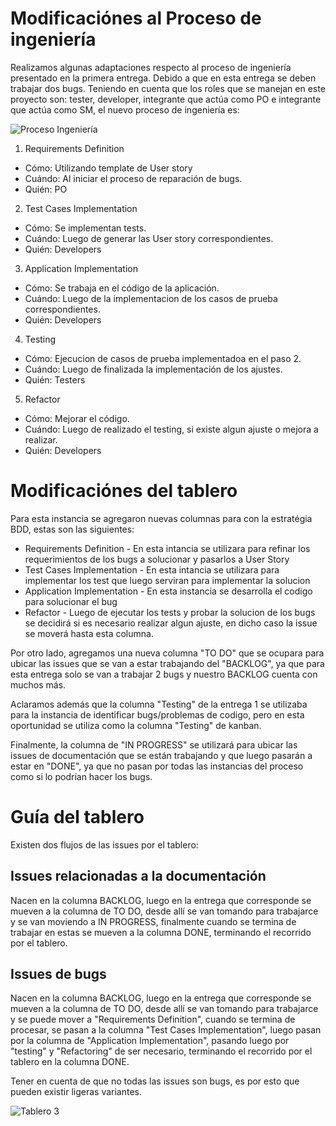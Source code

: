 # Modificaciónes al Proceso de ingeniería

Realizamos algunas adaptaciones respecto al proceso de ingeniería presentado en la primera entrega. Debido a que en esta entrega se deben trabajar dos bugs.
Teniendo en cuenta que los roles que se manejan en este proyecto son: tester, developer, integrante que actúa como PO e integrante que actúa como SM, el nuevo proceso de ingeniería es:

![Proceso Ingeniería](procesoIngenieria.png)

1) Requirements Definition
* Cómo: Utilizando template de User story
* Cuándo: Al iniciar el proceso de reparación de bugs.
* Quién: PO
2) Test Cases Implementation
* Cómo: Se implementan tests.
* Cuándo: Luego de generar las User story correspondientes.
* Quién: Developers
3) Application Implementation
* Cómo: Se trabaja en el código de la aplicación.
* Cuándo: Luego de la implementacion de los casos de prueba correspondientes.
* Quién: Developers
4) Testing
* Cómo: Ejecucion de casos de prueba implementadoa en el paso 2.
* Cuándo: Luego de finalizada la implementación de los ajustes.
* Quién: Testers
5) Refactor
* Cómo: Mejorar el código.
* Cuándo: Luego de realizado el testing, si existe algun ajuste o mejora a realizar.
* Quién: Developers

# Modificaciónes del tablero

Para esta instancia se agregaron nuevas columnas para con la estratégia BDD, estas son las siguientes:

* Requirements Definition - En esta intancia se utilizara para refinar los requerimientos de los bugs a solucionar y pasarlos a User Story
* Test Cases Implementation - En esta intancia se utilizara para implementar los test que luego serviran para implementar la solucion
* Application Implementation - En esta instancia se desarrolla el codigo para solucionar el bug
* Refactor - Luego de ejecutar los tests y probar la solucion de los bugs se decidirá si es necesario realizar algun ajuste, en dicho caso la issue se moverá hasta esta columna.

Por otro lado, agregamos una nueva columna "TO DO" que se ocupara para ubicar las issues que se van a estar trabajando del "BACKLOG", ya que para esta entrega solo se van a trabajar 2 bugs y nuestro BACKLOG cuenta con muchos más.

Aclaramos además que la columna "Testing" de la entrega 1 se utilizaba para la instancia de identificar bugs/problemas de codigo, pero en esta oportunidad se utiliza como la columna "Testing" de kanban.

Finalmente, la columna de "IN PROGRESS" se utilizará para ubicar las issues de documentación que se están trabajando y que luego pasarán a estar en "DONE", ya que no pasan por todas las instancias del proceso como si lo podrían hacer los bugs.

# Guía del tablero

Existen dos flujos de las issues por el tablero:

## Issues relacionadas a la documentación

Nacen en la columna BACKLOG, luego en la entrega que corresponde se mueven a la columna de TO DO, desde allí se van tomando para trabajarce y se van moviendo a IN PROGRESS, finalmente cuando se termina de trabajar en estas se mueven a la columna DONE, terminando el recorrido por el tablero.

## Issues de bugs

Nacen en la columna BACKLOG, luego en la entrega que corresponde se mueven a la columna de TO DO, desde allí se van tomando para trabajarce y se puede mover a "Requirements Definition", cuando se termina de procesar, se pasan a la columna "Test Cases Implementation", luego pasan por la columna de "Application Implementation", pasando luego por "testing" y "Refactoring" de ser necesario, terminando el recorrido por el tablero en la columna DONE.

Tener en cuenta de que no todas las issues son bugs, es por esto que pueden existir ligeras variantes.

![Tablero 3](progreso-tablero3.png)